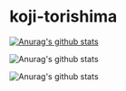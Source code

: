 # koji-torishima

[![Anurag's github stats](https://github-readme-stats.vercel.app/api?username=koji-torishima)](https://github.com/anuraghazra/github-readme-stats)

![Anurag's github stats](https://github-readme-stats.vercel.app/api?username=koji-torishima&count_private=true)

![Anurag's github stats](https://github-readme-stats.vercel.app/api?username=koji-torishima&show_icons=true)


